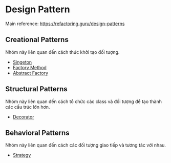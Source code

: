 # Design Pattern 
Main reference: https://refactoring.guru/design-patterns
## Creational Patterns
Nhóm này liên quan đến cách thức khởi tạo đối tượng.
- [Singeton](./)
- [Factory Method](./FactoryMethod/README.md)
- [Abstract Factory](./AbstractFactory/README.md)
## Structural Patterns
Nhóm này liên quan đến cách tổ chức các class và đối tượng để tạo thành các cấu trúc lớn hơn.
- [Decorator](./)
## Behavioral Patterns
Nhóm này liên quan đến cách các đối tượng giao tiếp và tương tác với nhau.
- [Strategy](./Strategy/README.md)